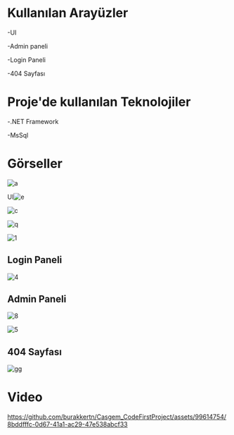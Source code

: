 
<h1>Kullanılan Arayüzler</h1>

<p>-UI</p>
<p>-Admin paneli</p>
<p>-Login Paneli</p>
<p>-404 Sayfası</p>

<h1>Proje'de kullanılan Teknolojiler</h1>
<p>-.NET Framework</p>
<p>-MsSql</p>



  
# Görseller

![a](https://github.com/burakkertn/Casgem_CodeFirstProject/assets/99614754/3c59ea50-24b6-4cdd-aa90-8dff0e4d25bf)

 UI![e](https://github.com/burakkertn/Casgem_CodeFirstProject/assets/99614754/66fd2cbb-08e1-4d64-bac6-0db7ce38d04f)

![c](https://github.com/burakkertn/Casgem_CodeFirstProject/assets/99614754/7056d24f-dea7-4955-a5eb-f03358e6ec63)

![q](https://github.com/burakkertn/Casgem_CodeFirstProject/assets/99614754/98d0bfce-db09-4533-bda8-06646b4a2af7)

![1](https://github.com/burakkertn/Casgem_CodeFirstProject/assets/99614754/50e1c894-f4df-473e-a809-053f5a2c9065)


## Login Paneli

![4](https://github.com/burakkertn/Casgem_CodeFirstProject/assets/99614754/111b3c8d-cea9-41fe-8c21-5e73a838f4bb)



## Admin Paneli

![8](https://github.com/burakkertn/Casgem_CodeFirstProject/assets/99614754/a6f39a1d-f9f3-4e0a-b076-4c208aca4c18)

![5](https://github.com/burakkertn/Casgem_CodeFirstProject/assets/99614754/8fa5f3c4-0ccf-4e67-860f-5280ddb32ae8)

## 404 Sayfası


![gg](https://github.com/burakkertn/Casgem_CodeFirstProject/assets/99614754/7f961b47-ecc7-4900-ab0a-9830e189f355)


# Video



https://github.com/burakkertn/Casgem_CodeFirstProject/assets/99614754/8bddfffc-0d67-41a1-ac29-47e538abcf33







